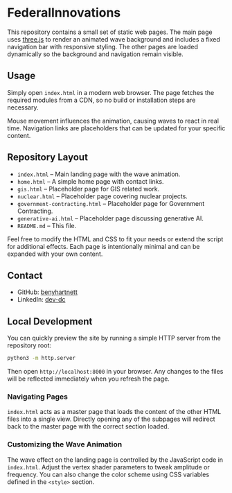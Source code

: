 # FederalInnovations

This repository contains a small set of static web pages. The main page uses [three.js](https://threejs.org/) to render an animated wave background and includes a fixed navigation bar with responsive styling. The other pages are loaded dynamically so the background and navigation remain visible.

## Usage

Simply open `index.html` in a modern web browser. The page fetches the required modules from a CDN, so no build or installation steps are necessary.

Mouse movement influences the animation, causing waves to react in real time. Navigation links are placeholders that can be updated for your specific content.

## Repository Layout

- `index.html` – Main landing page with the wave animation.
- `home.html` – A simple home page with contact links.
- `gis.html` – Placeholder page for GIS related work.
- `nuclear.html` – Placeholder page covering nuclear projects.
- `government-contracting.html` – Placeholder page for Government Contracting.
- `generative-ai.html` – Placeholder page discussing generative AI.
- `README.md` – This file.

Feel free to modify the HTML and CSS to fit your needs or extend the script for additional effects. Each page is intentionally minimal and can be expanded with your own content.

## Contact

- GitHub: [benyhartnett](https://github.com/benyhartnett)
- LinkedIn: [dev-dc](https://www.linkedin.com/in/dev-dc)

## Local Development

You can quickly preview the site by running a simple HTTP server from the repository root:

```bash
python3 -m http.server
```

Then open `http://localhost:8000` in your browser. Any changes to the files will be reflected immediately when you refresh the page.

### Navigating Pages

`index.html` acts as a master page that loads the content of the other HTML files into a single view. Directly opening any of the subpages will redirect back to the master page with the correct section loaded.

### Customizing the Wave Animation

The wave effect on the landing page is controlled by the JavaScript code in `index.html`. Adjust the vertex shader parameters to tweak amplitude or frequency. You can also change the color scheme using CSS variables defined in the `<style>` section.

